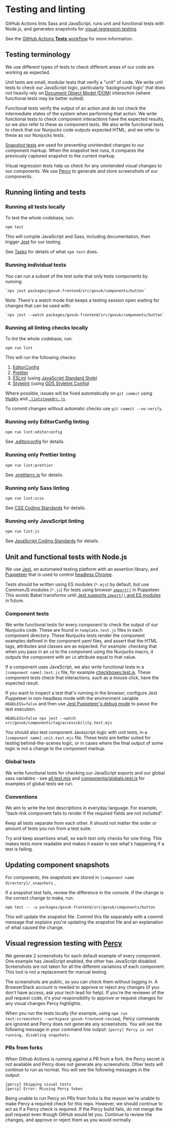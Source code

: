# Testing and linting

GitHub Actions lints Sass and JavaScript, runs unit and functional tests with Node.js, and generates snapshots for [visual regression testing](#visual-regression-testing-with-percy).

See the [GitHub Actions **Tests** workflow](https://github.com/alphagov/govuk-frontend/actions/workflows/tests.yml) for more information.

## Testing terminology

We use different types of tests to check different areas of our code are working as expected.

Unit tests are small, modular tests that verify a "unit" of code. We write unit tests to check our JavaScript logic, particularly 'background logic' that does not heavily rely on [Document Object Model (DOM)](https://developer.mozilla.org/en-US/docs/Web/API/Document_Object_Model/Introduction) interaction (where functional tests may be better suited).

Functional tests verify the output of an action and do not check the intermediate states of the system when performing that action. We write functional tests to check component interactions have the expected results, so we also refer to these as component tests. We also write functional tests to check that our Nunjucks code outputs expected HTML, and we refer to these as our Nunjucks tests.

[Snapshot tests](https://facebook.github.io/jest/docs/en/snapshot-testing.html) are used for preventing unintended changes to our component markup. When the snapshot test runs, it compares the previously captured snapshot to the current markup.

Visual regression tests help us check for any unintended visual changes to our components. We use [Percy](https://percy.io/) to generate and store screenshots of our components.

## Running linting and tests

### Running all tests locally

To test the whole codebase, run:

```shell
npm test
```

This will compile JavaScript and Sass, including documentation, then trigger [Jest](https://github.com/facebook/jest) for our testing.

See [Tasks](../contributing/tasks.md) for details of what `npm test` does.

### Running individual tests

You can run a subset of the test suite that only tests components by running:

    `npx jest packages/govuk-frontend/src/govuk/components/button`

Note: There's a watch mode that keeps a testing session open waiting for changes that can be used with:

    `npx jest --watch packages/govuk-frontend/src/govuk/components/button`

### Running all linting checks locally

To lint the whole codebase, run:

```shell
npm run lint
```

This will run the following checks:

1. [EditorConfig](https://editorconfig.org)
2. [Prettier](https://prettier.io)
3. [ESLint](https://eslint.org) (using [JavaScript Standard Style](https://standardjs.com))
4. [Stylelint](https://stylelint.io) (using [GDS Stylelint Config](https://github.com/alphagov/stylelint-config-gds))

Where possible, issues will be fixed automatically on `git commit` using [Husky](https://typicode.github.io/husky/) and [`.lintstagedrc.js`](/.lintstagedrc.js).

To commit changes without automatic checks use `git commit --no-verify`.

### Running only EditorConfig linting

```shell
npm run lint:editorconfig
```

See [.editorconfig](/.editorconfig) for details.

### Running only Prettier linting

```shell
npm run lint:prettier
```

See [.prettierrc.js](/.prettierrc.js) for details.

### Running only Sass linting

```shell
npm run lint:scss
```

See [CSS Coding Standards](/docs/contributing/coding-standards/css.md#linting) for details.

### Running only JavaScript linting

```shell
npm run lint:js
```

See [JavaScript Coding Standards](/docs/contributing/coding-standards/js.md#formatting-and-linting) for details.

## Unit and functional tests with Node.js

We use [Jest](https://jestjs.io/), an automated testing platform with an assertion library, and [Puppeteer](https://pptr.dev/) that is used to control [headless Chrome](https://developers.google.com/web/updates/2017/04/headless-chrome).

Tests should be written using ES modules (`*.mjs`) by default, but use CommonJS modules (`*.js`) for tests using browser [`import()`](https://developer.mozilla.org/en-US/docs/Web/JavaScript/Reference/Operators/import) in Puppeteer. This avoids Babel transforms until [Jest supports `import()` and ES modules](https://jestjs.io/docs/ecmascript-modules) in future.

### Component tests

We write functional tests for every component to check the output of our Nunjucks code. These are found in `template.test.js` files in each component directory. These Nunjucks tests render the component examples defined in the component yaml files, and assert that the HTML tags, attributes and classes are as expected. For example: checking that when you pass in an `id` to the component using the Nunjucks macro, it outputs the component with an `id` attribute equal to that value.

If a component uses JavaScript, we also write functional tests in a `[component name].test.js` file, for example [checkboxes.test.js](/packages/govuk-frontend/src/govuk/components/checkboxes/checkboxes.test.js). These component tests check that interactions, such as a mouse click, have the expected result.

If you want to inspect a test that's running in the browser, configure Jest Puppeteer in non-headless mode with the environment variable `HEADLESS=false` and then use [Jest Puppeteer's debug mode](https://github.com/argos-ci/jest-puppeteer/blob/main/README.md#debug-mode) to pause the test execution.

```shell
HEADLESS=false npx jest --watch src/govuk/components/tag/accessibility.test.mjs
```

You should also test component Javascript logic with unit tests, in a `[component name].unit.test.mjs` file. These tests are better suited for testing behind-the-scenes logic, or in cases where the final output of some logic is not a change to the component markup.

### Global tests

We write functional tests for checking our JavaScript exports and our global sass variables - see [all.test.mjs](/packages/govuk-frontend/src/govuk/all.test.mjs) and [components/globals.test.js](/packages/govuk-frontend/src/govuk/components/globals.test.js) for examples of global tests we run.

### Conventions

We aim to write the test descriptions in everyday language. For example, "back-link component fails to render if the required fields are not included".

Keep all tests separate from each other. It should not matter the order or amount of tests you run from a test suite.

Try and keep assertions small, so each test only checks for one thing. This makes tests more readable and makes it easier to see what's happening if a test is failing.

## Updating component snapshots

For components, the snapshots are stored in `[component-name directory]/_snapshots_`.

If a snapshot test fails, review the difference in the console. If the change is the correct change to make, run:

```shell
npm test -- -u packages/govuk-frontend/src/govuk/components/button
```

This will update the snapshot file. Commit this file separately with a commit message that explains you're updating the snapshot file and an explanation of what caused the change.

## Visual regression testing with [Percy](https://percy.io/)

We generate 2 screenshots for each default example of every component. One example has JavaScript enabled, the other has JavaScript disabled. Screenshots are not taken for all the different variations of each component. This tool is not a replacement for manual testing.

The screenshots are public, so you can check them without logging in. A BrowserStack account is needed to approve or reject any changes (if you don't have access, ask your tech lead for help). If you're the reviewer of the pull request code, it's your responsibility to approve or request changes for any visual changes Percy highlights.

When you run the tests locally (for example, using `npm run test:screenshots --workspace govuk-frontend-review`), Percy commands are ignored and Percy does not generate any screenshots. You will see the following message in your command line output: `[percy] Percy is not running, disabling snapshots`.

### PRs from forks

When Github Actions is running against a PR from a fork, the Percy secret is not available and Percy does not generate any screenshots. Other tests will continue to run as normal. You will see the following messages in the output:

```console
[percy] Skipping visual tests
[percy] Error: Missing Percy token
```

Being unable to run Percy on PRs from forks is the reason we're unable to make Percy a required check for this repo. However, we should continue to act as if a Percy check is required. If the Percy build fails, do not merge the pull request even though GitHub would let you. Continue to review the changes, and approve or reject them as you would normally.
